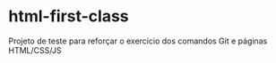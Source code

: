 # html-first-class
Projeto de teste para reforçar o exercício dos comandos Git e páginas HTML/CSS/JS
